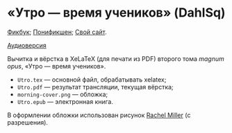 # «Утро — время учеников» (DahlSq)

[Фикбук](https://ficbook.net/readfic/9001423); [Понификшен](https://ponyfiction.org/story/15037/); [Свой сайт](http://fanfiction.balandin.online/#!utro.md).

[Аудиоверсия](https://www.youtube.com/playlist?list=PLXfyfSZ657xfNjRusn_57hQmsTE4wBfFW)

Вычитка и вёрстка в XeLaTeX (для печати из PDF) второго тома *magnum opus*, «Утро — время учеников».

* `Utro.tex` — основной файл, обрабатывать xelatex;
* `Utro.pdf` — результат трансляции, текущая вёрстка;
* `morning-cover.png` — обложка;
* `Utro.epub` — электронная книга.

В оформлении обложки использован рисунок [Rachel Miller](https://www.deviantart.com/millerrachel) (с разрешения).

